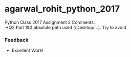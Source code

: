 # agarwal_rohit_python_2017
Python Class 2017
Assignment 2 Comments:</br>
->Q2 Part 1&2 absolute path used (/Desktop/...). Try to avoid</br>
### Feedback 
- Excellent Work!
